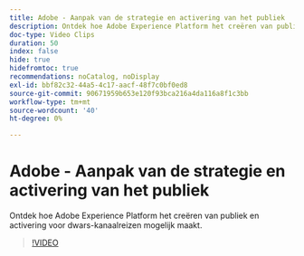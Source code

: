 ```yaml
---
title: Adobe - Aanpak van de strategie en activering van het publiek
description: Ontdek hoe Adobe Experience Platform het creëren van publiek en activering voor dwars-kanaalreizen mogelijk maakt.
doc-type: Video Clips
duration: 50
index: false
hide: true
hidefromtoc: true
recommendations: noCatalog, noDisplay
exl-id: bbf82c32-44a5-4c17-aacf-48f7c0bf0ed8
source-git-commit: 90671959b653e120f93bca216a4da116a8f1c3bb
workflow-type: tm+mt
source-wordcount: '40'
ht-degree: 0%

---
```


# Adobe - Aanpak van de strategie en activering van het publiek

Ontdek hoe Adobe Experience Platform het creëren van publiek en activering voor dwars-kanaalreizen mogelijk maakt.

<!-- 62_S655_3442541_49_adobes-approach-to-audience-strategy-and-activation -->
>[!VIDEO](https://video.tv.adobe.com/v/3458225/?learn=on&enablevpops=true)
